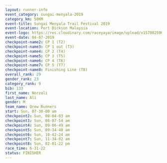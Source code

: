 ```yaml
---
layout: runner-info 
event_category: sungai-menyala-2019 
category_km: 50KM 
event-title: Sungai Menyala Trail Festival 2019 
event-location: Port Dickson Malaysia 
event-logo: https://res.cloudinary.com/raceyaya/image/upload/v1570025907/logo/smft_rwzxh1.jpg 
event-date: 04-07-2019 
checkpoint-name2: CP 1 (T2) 
checkpoint-name3: CP 1 out (T3) 
checkpoint-name4: CP 2 (T4) 
checkpoint-name5: CP 3 (T5) 
checkpoint-name6: CP 4 (T6) 
checkpoint-name7: CP 5 (T7) 
checkpoint-name8: Finishing Line (T8) 
overall_rank: 29
gender_rank: 23
category_rank: 9
bib: 133
first_name: Norzali
last_name: Ali
gender: M
team_name: Qrew Runners
start: Sun, 07-30-00 am
checkpoint2: Sun, 08-04-03 am
checkpoint3: Sun, 08-07-54 am
checkpoint4: Sun, 09-06-49 am
checkpoint5: Sun, 09-34-40 am
checkpoint6: Sun, 10-42-24 am
checkpoint7: Sun, 11-34-02 am
checkpoint8: Sun, 02-01-22 pm
race_time: 6-31-22
status: FINISHER
---
```

